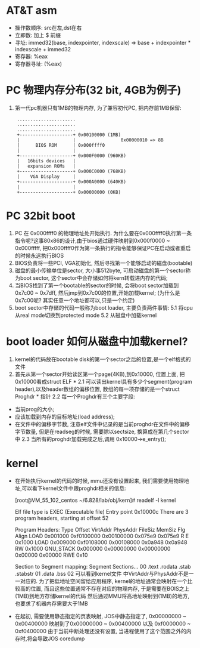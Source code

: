 # AT&T asm
* 操作数顺序: src在左,dst在右
* 立即数: 加上 $ 前缀
* 寻址: immed32(base, indexpointer, indexscale) => base + indexpointer * indexscale + immed32
* 寄存器: %eax
* 寄存器寻址: (%eax)

# PC 物理内存分布(32 bit, 4GB为例子)
1. 第一代pc机器只有1MB的物理内存, 为了兼容初代PC, 把内存前1MB保留:
```
    ......................
    ......................
    ......................
    +--------------------+ 0x00100000 (1MB)
    |                    |                 0x00000010 => 8B
    |      BIOS ROM      | 0x000ffff0
    |                    | 
    +--------------------+ 0x000F0000 (960KB)
    |   16bits devices   |
    |   expansion ROMs   |
    +--------------------+ 0x000C0000 (768KB)
    |    VGA Display     | 
    +--------------------+ 0x000A0000 (640KB)
    |                    | 
    +--------------------+ 0x00000000 (0KB)
```

# PC 32bit boot
1. PC 在 0x000ffff0 的物理地址处开始执行. 为什么要在0x000ffff0执行第一条指令呢?这事80x86的设计,由于bios通过硬件映射到0x000f0000 ~ 0x000fffff, 把0x000ffff0作为第一条执行的指令能够保证PC在启动或者重启的时候永远执行BIOS
2. BIOS负责将一些PCI, VGA初始化, 然后寻找第一个能够启动的磁盘(bootable)
3. 磁盘的最小传输单位是sector, 大小事512byte, 可启动磁盘的第一个sector称为boot sector, 这个sector中会存储如何将kern转载进内存的代码;
4. 当BIOS找到了第一个bootable的sector的时候, 会将boot sector加载到0x7c00 ~ 0x7dff, 然后jmp到0x7c00的位置,开始加载kernel; (为什么是0x7c00呢? 其实任意一个地址都可以,只是一个约定)
5. boot sector中存储的代码一般称为boot loader, 主要负责两件事情:
5.1 将cpu从real mode切换到protected mode
5.2 从磁盘中加载kernel


# boot loader 如何从磁盘中加载kernel?
1. kernel的代码放在bootable disk的第一个sector之后的位置,是一个elf格式的文件
2. 首先从第一个sector开始读区第一个page(4KB),到0x10000, 位置上面, 把0x10000看成struct ELF *
2.1 可以读出kernel具有多少个segment(program header),以及header数组的偏移位置, 数组的每一项存储的是一个struct Proghdr * 指针
2.2 每一个Proghdr有三个主要字段:
* 当前prog的大小;
* 应该加载到内存的目标地址(load address);
* 在文件中的偏移字节数, 注意elf文件中记录的是当前proghdr在文件中的偏移字节数量, 但是在readseg的时候, 需要除以sectsize, 换算成在第几个sector中
2.3 当所有的proghdr加载完成之后,调用 0x10000->e_entry();

# kernel
* 在开始执行kernel的代码的时候, mmu还没有设置起来, 我们需要使用物理地址,可以看下kernel文件中跟proghdr相关的信息:

    [root@VM_55_102_centos ~/6.828/lab/obj/kern]# readelf -l kernel

    Elf file type is EXEC (Executable file)
    Entry point 0x10000c
    There are 3 program headers, starting at offset 52
    
    Program Headers:
      Type           Offset   VirtAddr   PhysAddr   FileSiz MemSiz  Flg Align
      LOAD           0x001000 0xf0100000 0x00100000 0x075e9 0x075e9 R E 0x1000
      LOAD           0x009000 0xf0108000 0x00108000 0x0a948 0x0a948 RW  0x1000
      GNU_STACK      0x000000 0x00000000 0x00000000 0x00000 0x00000 RWE 0x10
    
     Section to Segment mapping:
      Segment Sections...
       00     .text .rodata .stab .stabstr
       01     .data .bss
       02
可以看到kernel文件 中VirtAddr与PhysAddr不是一一对应的.
为了把低地址空间留给应用程序, kernel的地址通常会映射在一个比较高的位置, 而且这些位置通常不存在对应的物理内存, 于是需要在BOIS之上(1MB)到地方存储kernel的代码
然后通过MMU将高地址映射到(1MB)的地方,也要求了机器内存需要大于1MB

* 在起初, 需要使用静态指定的页表映射, JOS中静态指定了, 0x00000000 ~ 0x00400000 映射到了0x00000000 ~ 0x00400000 以及 0xf0000000 ~ 0xf0400000
由于当前中断处理还没有设置, 当进程使用了这个范围之外的内存时,将会导致JOS coredump
